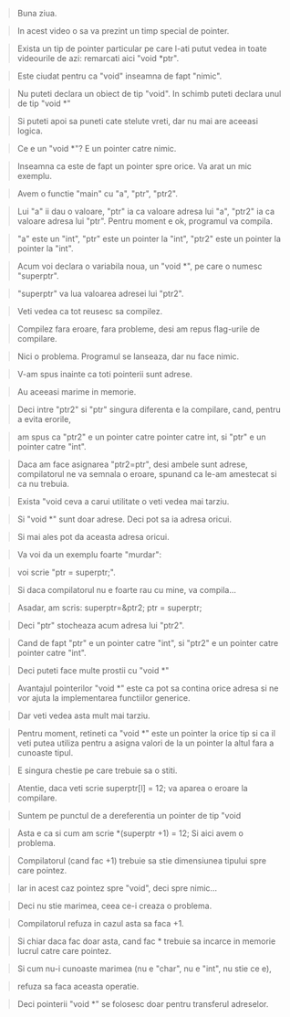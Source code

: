 > Buna ziua. 

> In acest video o sa va prezint un timp special de pointer. 

> Exista un tip de pointer particular pe care l-ati putut vedea in toate videourile de azi: remarcati aici "void *ptr".

> Este ciudat pentru ca "void" inseamna de fapt "nimic". 

> Nu puteti declara un obiect de tip "void". In schimb puteti declara unul de tip "void *" 

> Si puteti apoi sa puneti cate stelute vreti, dar nu mai are aceeasi logica. 

> Ce e un "void *"? E un pointer catre nimic. 

> Inseamna ca este de fapt un pointer spre orice. Va arat un mic exemplu. 

> Avem o functie "main" cu "a", "ptr", "ptr2". 

> Lui "a" ii dau o valoare, "ptr" ia ca valoare adresa lui "a", "ptr2" ia ca valoare adresa lui "ptr". Pentru moment e ok, programul va compila. 

> "a" este un "int", "ptr" este un pointer la "int", "ptr2" este un pointer la pointer la "int". 

> Acum voi declara o variabila noua, un "void *", pe care o numesc "superptr". 

> "superptr" va lua valoarea adresei lui "ptr2". 

> Veti vedea ca tot reusesc sa compilez. 

> Compilez fara eroare, fara probleme, desi am repus flag-urile de compilare. 

> Nici o problema. Programul se lanseaza, dar nu face nimic. 

> V-am spus inainte ca toti pointerii sunt adrese. 

> Au aceeasi marime in memorie. 

> Deci intre "ptr2" si "ptr" singura diferenta e la compilare, cand, pentru a evita erorile, 

> am spus ca "ptr2" e un pointer catre pointer catre int, si "ptr" e un pointer catre "int". 

> Daca am face asignarea "ptr2=ptr", desi ambele sunt adrese, compilatorul ne va semnala o eroare, spunand ca le-am amestecat si ca nu trebuia.

> Exista "void ceva a carui utilitate o veti vedea mai tarziu. 

> Si "void *" sunt doar adrese. Deci pot sa ia adresa oricui. 

> Si mai ales pot da aceasta adresa oricui. 

> Va voi da un exemplu foarte "murdar": 

> voi scrie "ptr = superptr;". 

> Si daca compilatorul nu e foarte rau cu mine, va compila... 

> Asadar, am scris: superptr=&ptr2; ptr = superptr; 

> Deci "ptr" stocheaza acum adresa lui "ptr2". 

> Cand de fapt "ptr" e un pointer catre "int", si "ptr2" e un pointer catre pointer catre "int". 

> Deci puteti face multe prostii cu "void *" 

> Avantajul pointerilor "void *" este ca pot sa contina orice adresa si ne vor ajuta la implementarea functiilor generice. 

> Dar veti vedea asta mult mai tarziu. 

> Pentru moment, retineti ca "void *" este un pointer la orice tip si ca il veti putea utiliza pentru a asigna valori de la un pointer la altul fara a cunoaste tipul. 

> E singura chestie pe care trebuie sa o stiti. 

> Atentie, daca veti scrie
> superptr[l] = 12;
> va aparea o eroare la compilare. 

> Suntem pe punctul de a dereferentia un pointer de tip "void 

> Asta e ca si cum am scrie
> *(superptr +1) = 12;
> Si aici avem o problema. 

> Compilatorul (cand fac +1) trebuie sa stie dimensiunea tipului spre care pointez. 

> lar in acest caz pointez spre "void", deci spre nimic... 

> Deci nu stie marimea, ceea ce-i creaza o problema. 

> Compilatorul refuza in cazul asta sa faca +1. 

> Si chiar daca fac doar asta, cand fac * trebuie sa incarce in memorie lucrul catre care pointez. 

> Si cum nu-i cunoaste marimea (nu e "char", nu e "int", nu stie ce e), 

> refuza sa faca aceasta operatie. 

> Deci pointerii "void *" se folosesc doar pentru transferul adreselor.